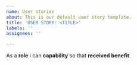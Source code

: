 ```yaml
---
name: User stories
about: This is our default user story template.
title: 'USER STORY: <TITLE>'
labels: ''
assignees: ''

---
```


As a **role** i can **capability** so that **received benefit**
